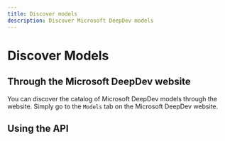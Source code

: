 ```yaml
---
title: Discover models
description: Discover Microsoft DeepDev models
---
```


# Discover Models

## Through the Microsoft DeepDev website

You can discover the catalog of Microsoft DeepDev models through the website. Simply go to the `Models` tab on the Microsoft DeepDev website.

## Using the API
